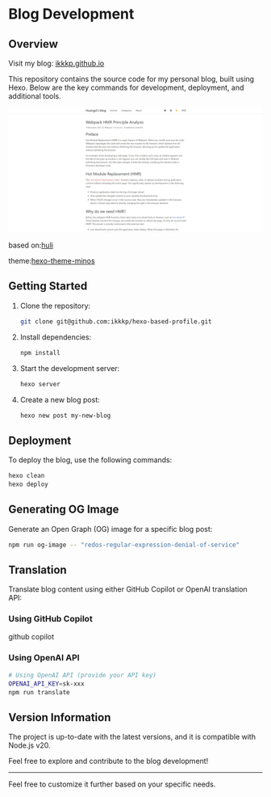 # Blog Development

## Overview

Visit my blog: [ikkkp.github.io](ikkkp.github.io)

This repository contains the source code for my personal blog, built using Hexo. Below are the key commands for development, deployment, and additional tools.

![ikkkp.github.io](./example.jpg)

based on:[huli](https://github.com/aszx87410) 

theme:[hexo-theme-minos](https://github.com/aszx87410/hexo-theme-minos)

## Getting Started

1. Clone the repository:

    ```bash
    git clone git@github.com:ikkkp/hexo-based-profile.git
    ```

2. Install dependencies:

    ```bash
    npm install
    ```

3. Start the development server:

    ```bash
    hexo server
    ```

4. Create a new blog post:

    ```bash
    hexo new post my-new-blog
    ```

## Deployment

To deploy the blog, use the following commands:

```bash
hexo clean
hexo deploy
```

## Generating OG Image

Generate an Open Graph (OG) image for a specific blog post:

```bash
npm run og-image -- "redos-regular-expression-denial-of-service"
```

## Translation

Translate blog content using either GitHub Copilot or OpenAI translation API:


### Using GitHub Copilot
github copilot

### Using OpenAI API
```bash
# Using OpenAI API (provide your API key)
OPENAI_API_KEY=sk-xxx
npm run translate
```

## Version Information

The project is up-to-date with the latest versions, and it is compatible with Node.js v20.

Feel free to explore and contribute to the blog development!

---

Feel free to customize it further based on your specific needs.